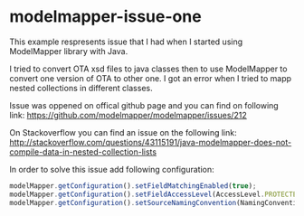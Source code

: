 # modelmapper-issue-one

This example respresents issue that I had when I started using ModelMapper library with Java.

I tried to convert OTA xsd files to java classes then to use ModelMapper to convert one version of OTA to other one. I got an error when I tried to mapp nested collections in different classes.

Issue was oppened on offical github page and you can find on following link: https://github.com/modelmapper/modelmapper/issues/212

On Stackoverflow you can find an issue on the following link: http://stackoverflow.com/questions/43115191/java-modelmapper-does-not-compile-data-in-nested-collection-lists

In order to solve this issue add following configuration:
```javascript
modelMapper.getConfiguration().setFieldMatchingEnabled(true);
modelMapper.getConfiguration().setFieldAccessLevel(AccessLevel.PROTECTED);
modelMapper.getConfiguration().setSourceNamingConvention(NamingConventions.JAVABEANS_MUTATOR);
